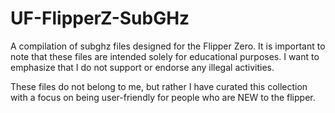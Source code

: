 # UF-FlipperZ-SubGHz
A compilation of subghz files designed for the Flipper Zero. It is important to note that these files are intended solely for educational purposes. I want to emphasize that I do not support or endorse any illegal activities. 

These files do not belong to me, but rather I have curated this collection with a focus on being user-friendly for people who are NEW to the flipper.

